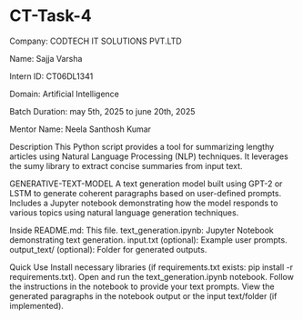 # CT-Task-4

Company: CODTECH IT SOLUTIONS PVT.LTD

Name: Sajja Varsha

Intern ID: CT06DL1341

Domain: Artificial Intelligence

Batch Duration: may 5th, 2025 to june 20th, 2025

Mentor Name: Neela Santhosh Kumar

Description
This Python script provides a tool for summarizing lengthy articles using Natural Language Processing (NLP) techniques. It leverages the sumy library to extract concise summaries from input text.

GENERATIVE-TEXT-MODEL
A text generation model built using GPT-2 or LSTM to generate coherent paragraphs based on user-defined prompts. Includes a Jupyter notebook demonstrating how the model responds to various topics using natural language generation techniques.

Inside
README.md: This file. text_generation.ipynb: Jupyter Notebook demonstrating text generation. input.txt (optional): Example user prompts. output_text/ (optional): Folder for generated outputs.

Quick Use
Install necessary libraries (if requirements.txt exists: pip install -r requirements.txt). Open and run the text_generation.ipynb notebook. Follow the instructions in the notebook to provide your text prompts. View the generated paragraphs in the notebook output or the input text/folder (if implemented).

